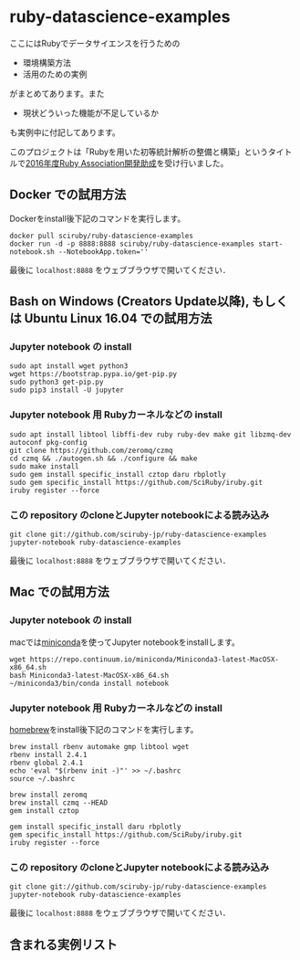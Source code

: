 # ruby-datascience-examples

ここにはRubyでデータサイエンスを行うための

- 環境構築方法
- 活用のための実例

がまとめてあります。また

- 現状どういった機能が不足しているか

も実例中に付記してあります。

このプロジェクトは「Rubyを用いた初等統計解析の整備と構築」というタイトルで[2016年度Ruby Association開発助成](http://www.ruby.or.jp/ja/news/20161121.html)を受け行いました。

## Docker での試用方法

Dockerをinstall後下記のコマンドを実行します。

```
docker pull sciruby/ruby-datascience-examples
docker run -d -p 8888:8888 sciruby/ruby-datascience-examples start-notebook.sh --NotebookApp.token=''
```

最後に `localhost:8888` をウェブブラウザで開いてください．


## Bash on Windows (Creators Update以降), もしくは Ubuntu Linux 16.04 での試用方法

### Jupyter notebook の install

```
sudo apt install wget python3
wget https://bootstrap.pypa.io/get-pip.py
sudo python3 get-pip.py
sudo pip3 install -U jupyter
```

### Jupyter notebook 用 Rubyカーネルなどの install

```
sudo apt install libtool libffi-dev ruby ruby-dev make git libzmq-dev autoconf pkg-config
git clone https://github.com/zeromq/czmq
cd czmq && ./autogen.sh && ./configure && make
sudo make install
sudo gem install specific_install cztop daru rbplotly
sudo gem specific_install https://github.com/SciRuby/iruby.git
iruby register --force
```

### この repository のcloneとJupyter notebookによる読み込み

```
git clone git://github.com/sciruby-jp/ruby-datascience-examples
jupyter-notebook ruby-datascience-examples
```

最後に `localhost:8888` をウェブブラウザで開いてください．

## Mac での試用方法

### Jupyter notebook の install

macでは[miniconda](https://conda.io/miniconda.html)を使ってJupyter notebookをinstallします。

```
wget https://repo.continuum.io/miniconda/Miniconda3-latest-MacOSX-x86_64.sh
bash Miniconda3-latest-MacOSX-x86_64.sh
~/miniconda3/bin/conda install notebook
```

### Jupyter notebook 用 Rubyカーネルなどの install

[homebrew](https://brew.sh/)をinstall後下記のコマンドを実行します。

```
brew install rbenv automake gmp libtool wget
rbenv install 2.4.1
rbenv global 2.4.1
echo 'eval "$(rbenv init -)"' >> ~/.bashrc
source ~/.bashrc

brew install zeromq
brew install czmq --HEAD
gem install cztop

gem install specific_install daru rbplotly
gem specific_install https://github.com/SciRuby/iruby.git
iruby register --force
```

### この repository のcloneとJupyter notebookによる読み込み

```
git clone git://github.com/sciruby-jp/ruby-datascience-examples
jupyter-notebook ruby-datascience-examples
```

最後に `localhost:8888` をウェブブラウザで開いてください．


## 含まれる実例リスト


